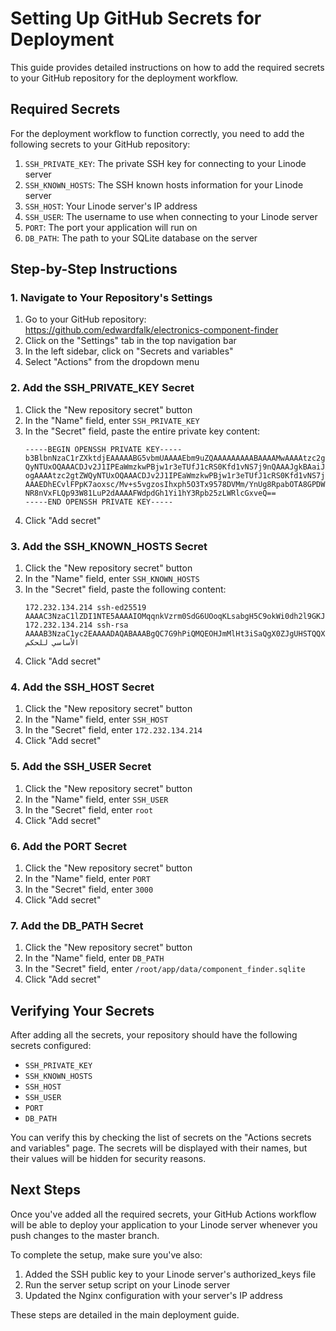 # Setting Up GitHub Secrets for Deployment

This guide provides detailed instructions on how to add the required secrets to your GitHub repository for the deployment workflow.

## Required Secrets

For the deployment workflow to function correctly, you need to add the following secrets to your GitHub repository:

1. `SSH_PRIVATE_KEY`: The private SSH key for connecting to your Linode server
2. `SSH_KNOWN_HOSTS`: The SSH known hosts information for your Linode server
3. `SSH_HOST`: Your Linode server's IP address
4. `SSH_USER`: The username to use when connecting to your Linode server
5. `PORT`: The port your application will run on
6. `DB_PATH`: The path to your SQLite database on the server

## Step-by-Step Instructions

### 1. Navigate to Your Repository's Settings

1. Go to your GitHub repository: https://github.com/edwardfalk/electronics-component-finder
2. Click on the "Settings" tab in the top navigation bar
3. In the left sidebar, click on "Secrets and variables"
4. Select "Actions" from the dropdown menu

### 2. Add the SSH_PRIVATE_KEY Secret

1. Click the "New repository secret" button
2. In the "Name" field, enter `SSH_PRIVATE_KEY`
3. In the "Secret" field, paste the entire private key content:
   ```
   -----BEGIN OPENSSH PRIVATE KEY-----
   b3BlbnNzaC1rZXktdjEAAAAABG5vbmUAAAAEbm9uZQAAAAAAAAABAAAAMwAAAAtzc2gtZW
   QyNTUxOQAAACDJv2J1IPEaWmzkwPBjw1r3eTUfJ1cRS0Kfd1vNS7j9nQAAAJgkBAaiJAQG
   ogAAAAtzc2gtZWQyNTUxOQAAACDJv2J1IPEaWmzkwPBjw1r3eTUfJ1cRS0Kfd1vNS7j9nQ
   AAAEDhECvlFPpK7aoxsc/Mv+s5vgzosIhxph5O3Tx9578DVMm/YnUg8RpabOTA8GPDWvd5
   NR8nVxFLQp93W81LuP2dAAAAFWdpdGh1Yi1hY3Rpb25zLWRlcGxveQ==
   -----END OPENSSH PRIVATE KEY-----
   ```
4. Click "Add secret"

### 3. Add the SSH_KNOWN_HOSTS Secret

1. Click the "New repository secret" button
2. In the "Name" field, enter `SSH_KNOWN_HOSTS`
3. In the "Secret" field, paste the following content:
   ```
   172.232.134.214 ssh-ed25519 AAAAC3NzaC1lZDI1NTE5AAAAIOMqqnkVzrm0SdG6UOoqKLsabgH5C9okWi0dh2l9GKJl
   172.232.134.214 ssh-rsa AAAAB3NzaC1yc2EAAAADAQABAAABgQC7G9hPiQMQEOHJmMlHt3iSaQgX0ZJgUHSTQQXFx7TVLwXJOu0qJ9RUvuN9c7/BI9AxnCDvxzIgvVJoiR1Vcd9+nZYjy0UVQfUXYIELypTZxTOYYHJJQpyJEzQ1SFDjZgCCeI0wLYnQGDlpYYjH1McXvZ+5pYOVXMZCmyQPwkBjLZKzxV+3P1qr1ZGQIgA1Z+qB0xQfYPijBEGVxvOJASrsLHp/KYO1GXjoIbdHq6B0r8xdpk4tgYGWVcsQPJnVCKLjdqK9vPUEYxPUicCNzk4tl+CeG9R7xsLyA8sULJHBEFdQljnKsGFALlUFLK5+Ph0Q5nmXl/TGS+0yCXG8fs8uO3QiWxKRdpIgالنظام الأساسي للحكم
   ```
4. Click "Add secret"

### 4. Add the SSH_HOST Secret

1. Click the "New repository secret" button
2. In the "Name" field, enter `SSH_HOST`
3. In the "Secret" field, enter `172.232.134.214`
4. Click "Add secret"

### 5. Add the SSH_USER Secret

1. Click the "New repository secret" button
2. In the "Name" field, enter `SSH_USER`
3. In the "Secret" field, enter `root`
4. Click "Add secret"

### 6. Add the PORT Secret

1. Click the "New repository secret" button
2. In the "Name" field, enter `PORT`
3. In the "Secret" field, enter `3000`
4. Click "Add secret"

### 7. Add the DB_PATH Secret

1. Click the "New repository secret" button
2. In the "Name" field, enter `DB_PATH`
3. In the "Secret" field, enter `/root/app/data/component_finder.sqlite`
4. Click "Add secret"

## Verifying Your Secrets

After adding all the secrets, your repository should have the following secrets configured:

- `SSH_PRIVATE_KEY`
- `SSH_KNOWN_HOSTS`
- `SSH_HOST`
- `SSH_USER`
- `PORT`
- `DB_PATH`

You can verify this by checking the list of secrets on the "Actions secrets and variables" page. The secrets will be displayed with their names, but their values will be hidden for security reasons.

## Next Steps

Once you've added all the required secrets, your GitHub Actions workflow will be able to deploy your application to your Linode server whenever you push changes to the master branch.

To complete the setup, make sure you've also:

1. Added the SSH public key to your Linode server's authorized_keys file
2. Run the server setup script on your Linode server
3. Updated the Nginx configuration with your server's IP address

These steps are detailed in the main deployment guide.
